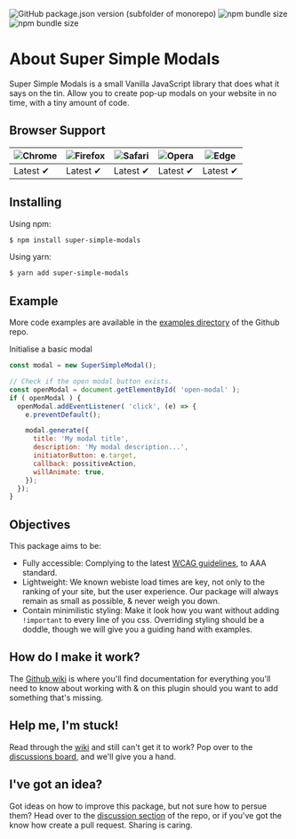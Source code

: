 <img alt="GitHub package.json version (subfolder of monorepo)" src="https://img.shields.io/github/package-json/v/TheOneAndOnlyZulu/Super-Simple-Modals"> <img alt="npm bundle size" src="https://img.shields.io/bundlephobia/min/super-simple-modals" /> <img alt="npm bundle size" src="https://img.shields.io/bundlephobia/minzip/super-simple-modals" />

# About Super Simple Modals

Super Simple Modals is a small Vanilla JavaScript library that does what it says on the tin. Allow you to create pop-up modals on your website in no time, with a tiny amount of code.

## Browser Support

![Chrome](https://raw.github.com/alrra/browser-logos/master/src/chrome/chrome_48x48.png) | ![Firefox](https://raw.github.com/alrra/browser-logos/main/src/firefox/firefox_48x48.png) | ![Safari](https://raw.github.com/alrra/browser-logos/main/src/safari/safari_48x48.png) | ![Opera](https://raw.github.com/alrra/browser-logos/main/src/opera/opera_48x48.png) | ![Edge](https://raw.github.com/alrra/browser-logos/main/src/edge/edge_48x48.png) | 
--- | --- | --- | --- | --- |
Latest ✔ | Latest ✔ | Latest ✔ | Latest ✔ | Latest ✔ |

## Installing

Using npm:

```bash
$ npm install super-simple-modals
```

Using yarn:

```bash
$ yarn add super-simple-modals
```

## Example

More code examples are available in the <a target="_blank" href="https://github.com/TheOneAndOnlyZulu/Super-Simple-Modals/tree/main/examples">examples directory</a> of the Github repo.

Initialise a basic modal 

```js
const modal = new SuperSimpleModal();

// Check if the open modal button exists.
const openModal = document.getElementById( 'open-modal' );
if ( openModal ) {
  openModal.addEventListener( 'click', (e) => {
    e.preventDefault();

    modal.generate({
      title: 'My modal title',
      description: 'My modal description...',
      initiatorButton: e.target,
      callback: possitiveAction,
      willAnimate: true,
    });
  });
}
```

## Objectives

This package aims to be:

- Fully accessible: Complying to the latest <a href="https://www.w3.org/TR/WCAG21/">WCAG guidelines</a>, to AAA standard.
- Lightweight: We known webiste load times are key, not only to the ranking of your site, but the user experience. Our package will always remain as small as possible, & never weigh you down.
- Contain minimilistic styling: Make it look how you want without adding `!important` to every line of you css. Overriding styling should be a doddle, though we will give you a guiding hand with examples.

## How do I make it work?

The <a href="https://github.com/TheOneAndOnlyZulu/Super-Simple-Modals/wiki">Github wiki</a> is where you'll find documentation for everything you'll need to know about working with & on this plugin should you want to add something that's missing.

## Help me, I'm stuck!

Read through the <a href="https://github.com/TheOneAndOnlyZulu/Super-Simple-Modals/wiki">wiki</a> and still can't get it to work? Pop over to the <a href="https://github.com/TheOneAndOnlyZulu/Super-Simple-Modals/discussions">discussions board</a>, and we'll give you a hand.

## I've got an idea?

Got ideas on how to improve this package, but not sure how to persue them? Head over to the <a href="https://github.com/TheOneAndOnlyZulu/Super-Simple-Modals/discussions">discussion section</a> of the repo, or if you've got the know how create a pull request. Sharing is caring.

